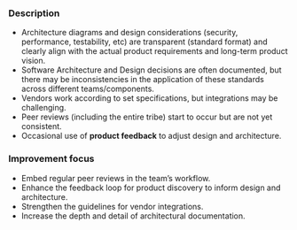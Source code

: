 ### Description

-   Architecture diagrams and design considerations (security, performance, testability, etc) are transparent (standard format) and clearly align with the actual product requirements and long-term product vision.
-   Software Architecture and Design decisions are often documented, but there may be inconsistencies in the application of these standards across different teams/components.
-   Vendors work according to set specifications, but integrations may be challenging.
-   Peer reviews (including the entire tribe) start to occur but are not yet consistent.
-   Occasional use of **product feedback** to adjust design and architecture.

### Improvement focus

-   Embed regular peer reviews in the team’s workflow.
-   Enhance the feedback loop for product discovery to inform design and architecture.
-   Strengthen the guidelines for vendor integrations.
-   Increase the depth and detail of architectural documentation.
